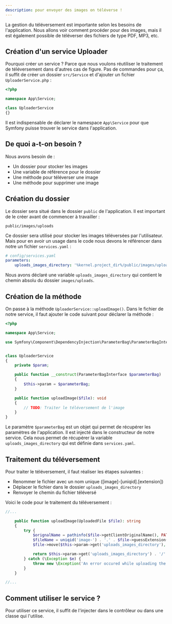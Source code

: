 ```yaml
---
description: pour envoyer des images on téléverse !
---
```


La gestion du téléversement est importante selon les besoins de l'application. Nous allons voir comment procéder pour des images, mais il est également possible de téléverser des fichiers de type PDF, MP3, etc.

## Création d'un service Uploader

Pourquoi créer un service ? Parce que nous voulons réutiliser le traitement de téléversement dans d'autres cas de figure. Pas de commandes pour ça, il suffit de créer un dossier `src/Service` et d'ajouter un fichier `UploaderService.php` :

```php
<?php

namespace App\Service;

class UploaderService
{}

```

Il est indispensable de déclarer le namespace `App\Service` pour que Symfony puisse trouver le service dans l'application.

## De quoi a-t-on besoin ?

Nous avons besoin de :

- Un dossier pour stocker les images
- Une variable de référence pour le dossier
- Une méthode pour téléverser une image
- Une méthode pour supprimer une image

## Création du dossier

Le dossier sera situé dans le dossier `public` de l'application. Il est important de le créer avant de commencer à travailler :

`public/images/uploads`

Ce dossier sera utilisé pour stocker les images téléversées par l'utilisateur. Mais pour en avoir un usage dans le code nous devons le référencer dans notre un fichier `services.yaml` :

```yaml
# config/services.yaml
parameters:
    uploads_images_directory: '%kernel.project_dir%/public/images/uploads'
```

Nous avons déclaré une variable `uploads_images_directory` qui contient le chemin absolu du dossier `images/uploads`.

## Création de la méthode

On passe à la méthode `UploaderService::uploadImage()`. Dans le fichier de notre service, il faut ajouter le code suivant pour déclarer la méthode :

```php
<?php

namespace App\Service;

use Symfony\Component\DependencyInjection\ParameterBag\ParameterBagInterface;


class UploaderService
{
    private $param;

    public function __construct(ParameterBagInterface $parameterBag)
    {
        $this->param = $parameterBag;
    }

    public function uploadImage($file): void
    {
        // TODO: Traiter le téléversement de l'image
    }
}
```

Le paramètre `$parameterBag` est un objet qui permet de récupérer les paramètres de l'application. Il est injecté dans le constructeur de notre service. Cela nous permet de récupérer la variable `uploads_images_directory` qui est définie dans `services.yaml`.

## Traitement du téléversement

Pour traiter le téléversement, il faut réaliser les étapes suivantes :

- Renommer le fichier avec un nom unique ([image]-[uniqid].[extension])
- Déplacer le fichier dans le dossier `uploads_images_directory`
- Renvoyer le chemin du fichier téléversé
  
Voici le code pour le traitement du téléversement :

```php
//...

    public function uploadImage(UploadedFile $file): string
    {
        try {
            $orignalName = pathinfo($file->getClientOriginalName(), PATHINFO_FILENAME);
            $fileName = uniqid('image-') . '.' . $file->guessExtension();
            $file->move($this->param->get('uploads_images_directory'), $fileName);

            return $this->param->get('uploads_images_directory') . '/' . $fileName;
        } catch (\Exception $e) {
            throw new \Exception('An error occured while uploading the image: ' . $e->getMessage());
        }
    }

//...
```

## Comment utiliser le service ?

Pour utiliser ce service, il suffit de l'injecter dans le contrôleur ou dans une classe qui l'utilise.